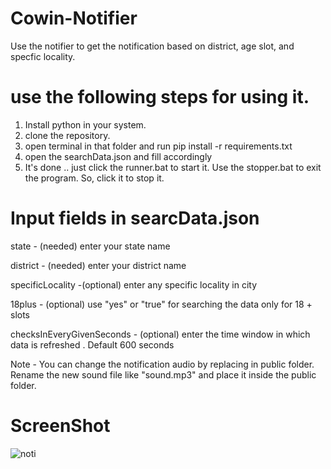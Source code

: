 # Cowin-Notifier

Use the notifier to get the notification based on district, age slot, and specfic locality.

# use the following steps for using it.

1.  Install python in your system.
2.  clone the repository.
3.  open terminal in that folder and run pip install -r requirements.txt
4.  open the searchData.json and fill accordingly
5.  It's done .. just click the runner.bat to start it.
    Use the stopper.bat to exit the program. So, click it to stop it.

# Input fields in searcData.json

state - (needed) enter your state name

district - (needed) enter your district name

specificLocality -(optional) enter any specific locality in city

18plus - (optional) use "yes" or "true" for searching the data only for 18 + slots

checksInEveryGivenSeconds - (optional) enter the time window in which data is refreshed . Default 600 seconds

Note - You can change the notification audio by replacing in public folder. Rename the new sound file like "sound.mp3" and place it inside the public folder.

# ScreenShot

![noti](https://user-images.githubusercontent.com/64629430/119117272-b6115b80-ba46-11eb-84a2-90b57baf2920.JPG)
